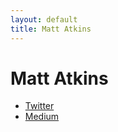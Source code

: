 ```yaml
---
layout: default
title: Matt Atkins
---
```

# Matt Atkins

* [Twitter](http://www.twitter.com/matkins)
* [Medium](http://medium.com/@matkins)